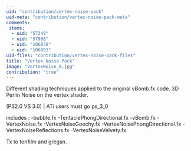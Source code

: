 ```yaml
---
uid: "contribution/vertex-noise-pack"
uid-meta: "contribution/vertex-noise-pack-meta"
comments: 
 items: 
  - uid: "57349"
  - uid: "57908"
  - uid: "106838"
  - uid: "106893"
uid-files: "contribution/vertex-noise-pack-files"
title: "Vertex Noise Pack"
image: "VertexNoise_0.jpg"
contribution: "true"
---
```


Different shading techniques applied to the original vBomb.fx code.
3D Perlin Noise on the vertex shader.

(PS2.0 VS 3.0) | ATi users must go ps_3_0

includes :
-bubble.fx
-TentaclePhongDirectional.fx
-vBomb.fx
-VertexNoise.fx
-VertexNoiseGoochy.fx
-VertexNoisePhongDirectional.fx
-VertexNoiseReflections.fx
-VertexNoiseVelvety.fx

Tx to tonfilm and gregsn.